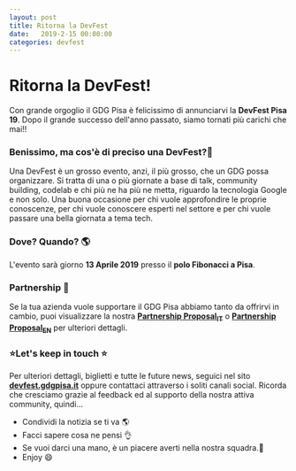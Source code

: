 ```yaml
---
layout: post
title: Ritorna la DevFest
date:   2019-2-15 00:00:00
categories: devfest
---
```


# Ritorna la DevFest!

Con grande orgoglio il GDG Pisa è felicissimo di annunciarvi la **DevFest Pisa 19**. Dopo il grande successo dell'anno passato, siamo tornati più carichi che mai!!

### Benissimo, ma cos'è di preciso una DevFest?🤔
Una DevFest è un grosso evento, anzi, il più grosso, che un GDG possa organizzare.
Si tratta di una o più giornate a base di talk, community building, codelab e chi più ne ha più ne metta, riguardo la tecnologia Google e non solo. Una buona occasione per chi vuole approfondire le proprie conoscenze, per chi vuole conoscere esperti nel settore e per chi vuole passare una bella giornata a tema tech.

### Dove? Quando? 🌎
L'evento sarà giorno **13 Aprile 2019** presso il **polo Fibonacci a Pisa**.

### Partnership 🏢
Se la tua azienda vuole supportare il GDG Pisa abbiamo tanto da offrirvi in cambio, puoi visualizzare la nostra [**Partnership Proposal<sub>IT</sub>**](https://bit.ly/dfpi19-partners) o [**Partnership Proposal<sub>EN</sub>**](https://bit.ly/dfpi19-partners-en) per ulteriori dettagli.

### ⭐️Let's keep in touch ⭐️
Per ulteriori dettagli, biglietti e tutte le future news, seguici nel sito [**devfest.gdgpisa.it**](https://devfest.gdgpisa.it) oppure contattaci attraverso i soliti canali social.
Ricorda che cresciamo grazie al feedback ed al supporto della nostra attiva community, quindi...
* Condividi la notizia se ti va 🌎
* Facci sapere cosa ne pensi 👌
* Se vuoi darci una mano, è un piacere averti nella nostra squadra.🍺
* Enjoy 😄

